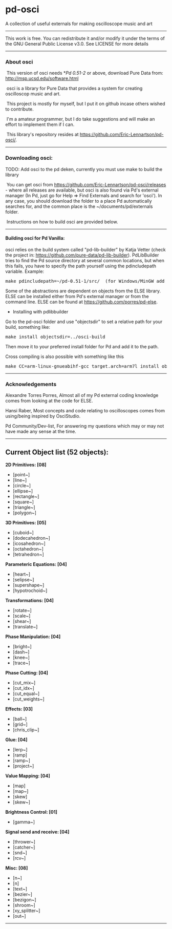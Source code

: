 # pd-osci
A collection of useful externals for making oscilloscope music and art

--------------------------------------------------------------------------

   This work is free. You can redistribute it and/or modify it under the
   terms of the GNU General Public License v3.0. See LICENSE for more details

--------------------------------------------------------------------------

###   About osci

​	This version of osci needs **Pd 0.51-2* or above, download Pure Data from: http://msp.ucsd.edu/software.html

​	osci is a library for Pure Data that provides a system for creating oscilloscop music and art.

​	This project is mostly for myself, but I put it on github incase others wished to contribute.

​	I'm a amateur programmer, but I do take suggestions and will make an effort to implement them if I can.

​	This library's repository resides at <https://github.com/Eric-Lennartson/pd-osci/>.

--------------------------------------------------------------------------

### Downloading osci:

TODO: Add osci to the pd deken, currently you must use make to build the library

​	You can get osci from https://github.com/Eric-Lennartson/pd-osci/releases - where all releases are available, but osci is also found via Pd's external manager (In Pd, just go for Help => Find Externals and search for 'osci').  In any case, you should download the folder to a place Pd automatically searches for, and the common place is the ~/documents/pd/externals folder.

​	Instructions on how to build osci are provided below.

--------------------------------------------------------------------------

#### Building osci for Pd Vanilla:

osci relies on the build system called "pd-lib-builder" by Katja Vetter (check the project in: <https://github.com/pure-data/pd-lib-builder>). PdLibBuilder tries to find the Pd source directory at several common locations, but when this fails, you have to specify the path yourself using the pdincludepath variable. Example:

<pre>make pdincludepath=~/pd-0.51-1/src/  (for Windows/MinGW add 'pdbinpath=~/pd-0.51-1/bin/)</pre>

Some of the abstractions are dependent on objects from the ELSE library. ELSE can be installed either from Pd's external manager or from the command line. ELSE can be found at <https://github.com/porres/pd-else>.

* Installing with pdlibbuilder

Go to the pd-osci folder and use "objectsdir" to set a relative path for your build, something like:

<pre>make install objectsdir=../osci-build</pre>
Then move it to your preferred install folder for Pd and add it to the path.

Cross compiling is also possible with something like this

<pre>make CC=arm-linux-gnueabihf-gcc target.arch=arm7l install objectsdir=../</pre>

--------------------------------------------------------------------------

### Acknowledgements

Alexandre Torres Porres, Almost all of my Pd external coding knowledge comes from looking at the code for ELSE.

Hansi Raber, Most concepts and code relating to oscilloscopes comes from using/being inspired by OsciStudio.

Pd Community/Dev-list, For answering my questions which may or may not have made any sense at the time.

--------------------------------------------------------------------------

## Current Object list (52 objects):

**2D Primitives: [08]**

- [point~]
- [line~]
- [circle~]
- [ellipse~]
- [rectangle~]
- [square~]
- [triangle~]
- [polygon~]

**3D Primitives: [05]**

- [cuboid~]
- [dodecahedron~]
- [icosahedron~]
- [octahedron~]
- [tetrahedron~]

**Parameteric Equations: [04]**

- [heart~]
- [selipse~]
- [supershape~]
- [hypotrochoid~]

**Transformations: [04]**

- [rotate~]
- [scale~]
- [shear~]
- [translate~]

**Phase Manipulation: [04]**

- [bright~]
- [dash~]
- [knee~]
- [trace~]

**Phase Cutting: [04]**

- [cut_mix~]
- [cut_idx~]
- [cut_equal~]
- [cut_weights~]

**Effects: [03]**

- [ball~]
- [grid~]
- [chris_clip~]

**Glue: [04]**

- [lerp~]
- [ramp]
- [ramp~]
- [project~]

**Value Mapping: [04]**

- [map]
- [map~]
- [skew]
- [skew~]

**Brightness Control: [01]**

- [gamma~]

**Signal send and receive: [04]**

- [thrower~]
- [catcher~]
- [snd~]
- [rcv~]

**Misc: [08]**

- [n~]
- [n]
- [text~]
- [bezier~]
- [bezigon~]
- [shroom~]
- [xy_splitter~]
- [out~]

--------------------------------------------------------------------------
